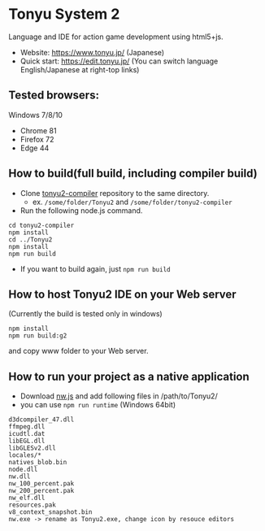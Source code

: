 # Tonyu System 2

Language and IDE for action game development using html5+js.

- Website: https://www.tonyu.jp/ (Japanese)
- Quick start: https://edit.tonyu.jp/ (You can switch language English/Japanese at right-top links)

## Tested browsers:

Windows 7/8/10
  - Chrome 81
  - Firefox 72
  - Edge 44

## How to build(full build, including compiler build)

- Clone [tonyu2-compiler](https://github.com/hoge1e3/tonyu2-compiler/) repository to the same directory.
  - ex.  `/some/folder/Tonyu2` and `/some/folder/tonyu2-compiler`
- Run the following node.js command.
~~~
cd tonyu2-compiler
npm install
cd ../Tonyu2
npm install
npm run build
~~~
- If you want to build again, just `npm run build`

## How to host Tonyu2 IDE on your Web server
(Currently the build is tested only in windows)
~~~
npm install
npm run build:g2
~~~
and copy www folder to your Web server.

## How to run your project as a native application

- Download [nw.js](https://nwjs.io/) and add following files in /path/to/Tonyu2/
- you can use `npm run runtime` (Windows 64bit)
~~~
d3dcompiler_47.dll
ffmpeg.dll
icudtl.dat
libEGL.dll
libGLESv2.dll
locales/*
natives_blob.bin
node.dll
nw.dll
nw_100_percent.pak
nw_200_percent.pak
nw_elf.dll
resources.pak
v8_context_snapshot.bin
nw.exe -> rename as Tonyu2.exe, change icon by resouce editors
~~~
